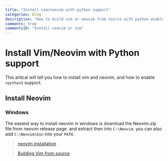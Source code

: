```yaml
---
title: "Install vim/neovim with python support"
categories: blog
description: "How to build vim or neovim from source with python enabled?"
comments: true
commentsID: "Install neovim or vim"
---
```



# Install Vim/Neovim with Python support


This artical will tell you how to install vim and neovim, and how to enable `+python3` support.

## Install Neovim

### Windows

The easiest way to install neovim in windows is download the Neovim.zip file from neovim release page.
and extract then into `C:\Neovim`. you can also add `C:\Neovim\bin` into your `PATH`.


> [neovim installation](https://github.com/neovim/neovim/wiki/Installing-Neovim)

> [Building Vim from source](https://github.com/Valloric/YouCompleteMe/wiki/Building-Vim-from-source)

